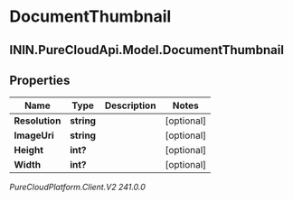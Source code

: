 # DocumentThumbnail

## ININ.PureCloudApi.Model.DocumentThumbnail

## Properties

|Name | Type | Description | Notes|
|------------ | ------------- | ------------- | -------------|
| **Resolution** | **string** |  | [optional] |
| **ImageUri** | **string** |  | [optional] |
| **Height** | **int?** |  | [optional] |
| **Width** | **int?** |  | [optional] |



_PureCloudPlatform.Client.V2 241.0.0_
